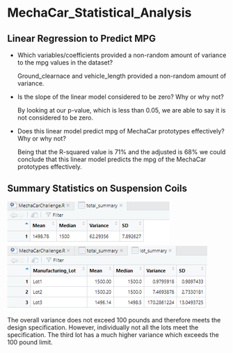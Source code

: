# MechaCar_Statistical_Analysis

## Linear Regression to Predict MPG
* Which variables/coefficients provided a non-random amount of variance to the mpg values in the dataset?
 
  Ground_clearnace and vehicle_length provided a non-random amount of variance. 

* Is the slope of the linear model considered to be zero? Why or why not?
 
  By looking at our p-value, which is less than 0.05, we are able to say it is not considered to be zero. 

* Does this linear model predict mpg of MechaCar prototypes effectively? Why or why not?

  Being that the R-squared value is 71% and the adjusted is 68% we could conclude that this linear model predicts the mpg of the MechaCar prototypes effectively.
 
## Summary Statistics on Suspension Coils
<img src="total_summary.png"/>
<img src="lot_summary.png"/>

The overall variance does not exceed 100 pounds and therefore meets the design specification. However, individually not all the lots meet the specification. The third lot has a much higher variance which exceeds the 100 pound limit. 
